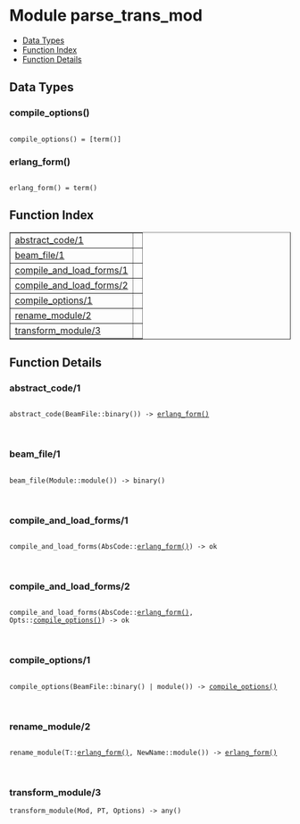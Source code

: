 

# Module parse_trans_mod #
* [Data Types](#types)
* [Function Index](#index)
* [Function Details](#functions)

<a name="types"></a>

## Data Types ##




### <a name="type-compile_options">compile_options()</a> ###


<pre><code>
compile_options() = [term()]
</code></pre>




### <a name="type-erlang_form">erlang_form()</a> ###


<pre><code>
erlang_form() = term()
</code></pre>

<a name="index"></a>

## Function Index ##


<table width="100%" border="1" cellspacing="0" cellpadding="2" summary="function index"><tr><td valign="top"><a href="#abstract_code-1">abstract_code/1</a></td><td></td></tr><tr><td valign="top"><a href="#beam_file-1">beam_file/1</a></td><td></td></tr><tr><td valign="top"><a href="#compile_and_load_forms-1">compile_and_load_forms/1</a></td><td></td></tr><tr><td valign="top"><a href="#compile_and_load_forms-2">compile_and_load_forms/2</a></td><td></td></tr><tr><td valign="top"><a href="#compile_options-1">compile_options/1</a></td><td></td></tr><tr><td valign="top"><a href="#rename_module-2">rename_module/2</a></td><td></td></tr><tr><td valign="top"><a href="#transform_module-3">transform_module/3</a></td><td></td></tr></table>


<a name="functions"></a>

## Function Details ##

<a name="abstract_code-1"></a>

### abstract_code/1 ###

<pre><code>
abstract_code(BeamFile::binary()) -&gt; <a href="#type-erlang_form">erlang_form()</a>
</code></pre>
<br />

<a name="beam_file-1"></a>

### beam_file/1 ###

<pre><code>
beam_file(Module::module()) -&gt; binary()
</code></pre>
<br />

<a name="compile_and_load_forms-1"></a>

### compile_and_load_forms/1 ###

<pre><code>
compile_and_load_forms(AbsCode::<a href="#type-erlang_form">erlang_form()</a>) -&gt; ok
</code></pre>
<br />

<a name="compile_and_load_forms-2"></a>

### compile_and_load_forms/2 ###

<pre><code>
compile_and_load_forms(AbsCode::<a href="#type-erlang_form">erlang_form()</a>, Opts::<a href="#type-compile_options">compile_options()</a>) -&gt; ok
</code></pre>
<br />

<a name="compile_options-1"></a>

### compile_options/1 ###

<pre><code>
compile_options(BeamFile::binary() | module()) -&gt; <a href="#type-compile_options">compile_options()</a>
</code></pre>
<br />

<a name="rename_module-2"></a>

### rename_module/2 ###

<pre><code>
rename_module(T::<a href="#type-erlang_form">erlang_form()</a>, NewName::module()) -&gt; <a href="#type-erlang_form">erlang_form()</a>
</code></pre>
<br />

<a name="transform_module-3"></a>

### transform_module/3 ###

`transform_module(Mod, PT, Options) -> any()`

